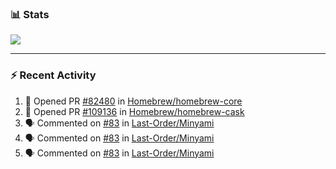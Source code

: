 ### :bar_chart: Stats

<a href="#">
  <img align="center" src="https://github-readme-stats.vercel.app/api?username=tuzi3040&show_icons=true&theme=dark" />
</a>

---

### :zap: Recent Activity

<!--START_SECTION:activity-->
1. 💪 Opened PR [#82480](https://github.com/Homebrew/homebrew-core/pull/82480) in [Homebrew/homebrew-core](https://github.com/Homebrew/homebrew-core)
2. 💪 Opened PR [#109136](https://github.com/Homebrew/homebrew-cask/pull/109136) in [Homebrew/homebrew-cask](https://github.com/Homebrew/homebrew-cask)
3. 🗣 Commented on [#83](https://github.com/Last-Order/Minyami/issues/83) in [Last-Order/Minyami](https://github.com/Last-Order/Minyami)
4. 🗣 Commented on [#83](https://github.com/Last-Order/Minyami/issues/83) in [Last-Order/Minyami](https://github.com/Last-Order/Minyami)
5. 🗣 Commented on [#83](https://github.com/Last-Order/Minyami/issues/83) in [Last-Order/Minyami](https://github.com/Last-Order/Minyami)
<!--END_SECTION:activity-->
